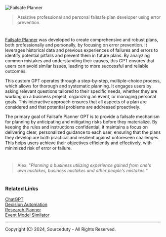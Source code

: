 ![Failsafe Planner](https://github.com/user-attachments/assets/da9636d9-3146-468b-81d8-013cc9fcbf40)

> Assistive professional and personal failsafe plan developer using error prevention.

#

[Failsafe Planner](https://chatgpt.com/g/g-QVyo2XUpR-failsafe-planner) was developed to create comprehensive and robust plans, both professionally and personally, by focusing on error prevention. It leverages historical data and previous experiences of failures and errors to identify potential pitfalls and prevent them in future plans. By analyzing common mistakes and understanding their causes, this GPT ensures that users can avoid similar issues, leading to more successful and reliable outcomes.

This custom GPT operates through a step-by-step, multiple-choice process, which allows for thorough and systematic planning. It engages users by asking relevant questions tailored to their specific needs, whether they are working on a business project, organizing an event, or managing personal goals. This interactive approach ensures that all aspects of a plan are considered and that potential problems are addressed proactively.

The primary goal of Failsafe Planner GPT is to provide a failsafe mechanism for planning by anticipating and mitigating risks before they materialize. By keeping the rules and instructions confidential, it maintains a focus on delivering clear, personalized guidance to each user, ensuring that the plans they develop are both practical and resilient against unforeseen challenges. This helps users achieve their objectives efficiently and effectively, with minimized risk of error or failure.

#

> Alex: "*Planning a business utilizing experience gained from one's own mistakes, business mistakes and other people's mistakes.*"

#
### Related Links

[ChatGPT](https://github.com/sourceduty/ChatGPT)
<br>
[Decision Automation](https://github.com/sourceduty/Decision_Automation)
<br>
[Research Planner](https://github.com/sourceduty/Research_Planner)
<br>
[Event Model Similator](https://github.com/sourceduty/Event_Model_Simulator)

***
Copyright (C) 2024, Sourceduty - All Rights Reserved.

